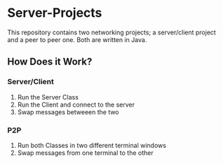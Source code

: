 # Server-Projects
This repository contains two networking projects; a server/client project and a peer to peer one. Both are written in Java.

## How Does it Work?
### Server/Client
1. Run the Server Class
2. Run the Client and connect to the server
3. Swap messages betweeen the two

### P2P
1. Run both Classes in two different terminal windows
2. Swap messages from one terminal to the other

